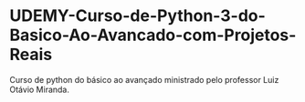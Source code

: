 # UDEMY-Curso-de-Python-3-do-Basico-Ao-Avancado-com-Projetos-Reais
 Curso de python do básico ao avançado ministrado pelo professor Luiz Otávio Miranda.
